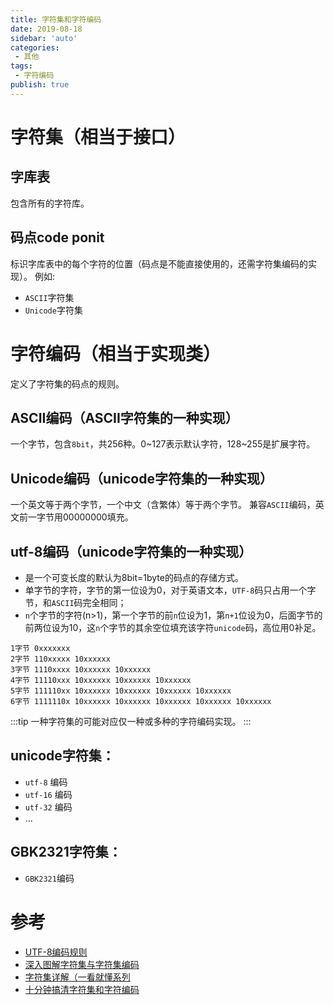 ```yaml
---
title: 字符集和字符编码
date: 2019-08-18
sidebar: 'auto'
categories:
 - 其他
tags:
 - 字符编码
publish: true
---
```


# 字符集（相当于接口）
## 字库表
包含所有的字符库。
## 码点code ponit
标识字库表中的每个字符的位置（码点是不能直接使用的，还需字符集编码的实现）。
例如:
- `ASCII`字符集
- `Unicode`字符集
    
# 字符编码（相当于实现类）
定义了字符集的码点的规则。

## ASCII编码（ASCII字符集的一种实现）  
一个字节，包含`8bit`，共256种。0~127表示默认字符，128~255是扩展字符。

## Unicode编码（unicode字符集的一种实现）  
一个英文等于两个字节，一个中文（含繁体）等于两个字节。
兼容`ASCII`编码，英文前一字节用00000000填充。

## utf-8编码（unicode字符集的一种实现）  
- 是一个可变长度的默认为8bit=1byte的码点的存储方式。
- 单字节的字符，字节的第一位设为0，对于英语文本，`UTF-8`码只占用一个字节，和`ASCII`码完全相同；
- `n`个字节的字符(n>1)，第一个字节的前`n`位设为1，第`n+1`位设为0，后面字节的前两位设为10，这`n`个字节的其余空位填充该字符`unicode`码，高位用0补足。

```
1字节 0xxxxxxx 
2字节 110xxxxx 10xxxxxx 
3字节 1110xxxx 10xxxxxx 10xxxxxx 
4字节 11110xxx 10xxxxxx 10xxxxxx 10xxxxxx 
5字节 111110xx 10xxxxxx 10xxxxxx 10xxxxxx 10xxxxxx 
6字节 1111110x 10xxxxxx 10xxxxxx 10xxxxxx 10xxxxxx 10xxxxxx
```

:::tip
一种字符集的可能对应仅一种或多种的字符编码实现。
:::
## unicode字符集：
- `utf-8` 编码
- `utf-16` 编码
- `utf-32` 编码
- ...

## GBK2321字符集：
- `GBK2321`编码

# 参考
- [UTF-8编码规则](https://blog.csdn.net/sandyen/article/details/1108168)
- [深入图解字符集与字符集编码](https://wenku.baidu.com/view/a609f42233d4b14e84246874.html)
- [字符集详解（一看就懂系列](https://blog.csdn.net/qq_28098067/article/details/53486032)
- [ 十分钟搞清字符集和字符编码](https://blog.csdn.net/q_l_s/article/details/52371387)
